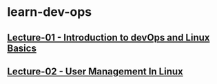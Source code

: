  # learn-dev-ops  



## [Lecture-01 - Introduction to devOps and Linux Basics ](lecture-01/README.md)  


## [Lecture-02 - User Management In Linux ](lecture-02/README.md)  







 
